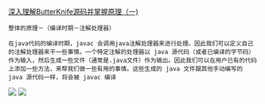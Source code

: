 [ 深入理解ButterKnife源码并掌握原理（一)](http://blog.csdn.net/ta893115871/article/details/52497297)
```
整体的原理－（编译时期－注解处理器）

在java代码的编译时期，javac 会调用java注解处理器来进行处理。因此我们可以定义自己的注解处理器来干一些事情。一个特定注解的处理器以 java 源代码（或者已编译的字节码）作为输入，然后生成一些文件（通常是.java文件）作为输出。因此我们可以在用户已有的代码上添加一些方法，来帮我们做一些有用的事情。这些生成的 java 文件跟其他手动编写的 java 源代码一样，将会被 javac 编译

```
![](http://img.blog.csdn.net/20160910230642513)
![](http://img.blog.csdn.net/20160910220340068)